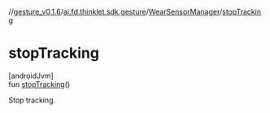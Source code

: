 //[gesture_v0.1.6](../../../index.md)/[ai.fd.thinklet.sdk.gesture](../index.md)/[WearSensorManager](index.md)/[stopTracking](stop-tracking.md)

# stopTracking

[androidJvm]\
fun [stopTracking](stop-tracking.md)()

Stop tracking.
